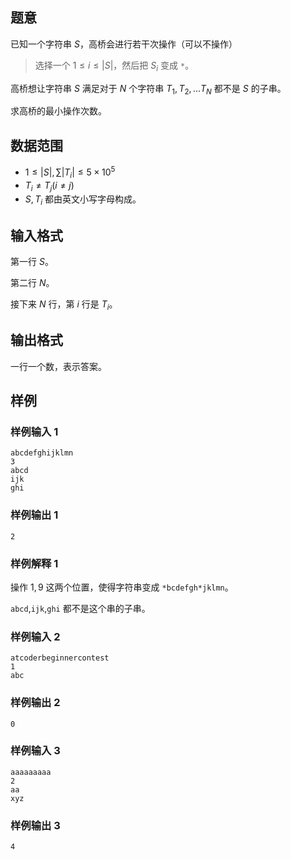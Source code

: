 ## 题意

已知一个字符串 $S$，高桥会进行若干次操作（可以不操作）

> 选择一个 $1\le i\le |S|$，然后把 $S_i$ 变成 `*`。

高桥想让字符串 $S$ 满足对于 $N$ 个字符串 $T_1,T_2,...T_N$ 都不是 $S$ 的子串。

求高桥的最小操作次数。

## 数据范围

- $1\le |S|,\sum |T_i|\le 5\times 10^5$
- $T_i\ne T_j(i\ne j)$
- $S,T_i$ 都由英文小写字母构成。

## 输入格式

第一行 $S$。

第二行 $N$。

接下来 $N$ 行，第 $i$ 行是 $T_i$。

## 输出格式

一行一个数，表示答案。

## 样例

### 样例输入 1

```
abcdefghijklmn
3
abcd
ijk
ghi
```

### 样例输出 1

```
2
```

### 样例解释 1

操作 $1,9$ 这两个位置，使得字符串变成 `*bcdefgh*jklmn`。

`abcd`,`ijk`,`ghi` 都不是这个串的子串。

### 样例输入 2

```
atcoderbeginnercontest
1
abc
```

### 样例输出 2

```
0
```

### 样例输入 3

```
aaaaaaaaa
2
aa
xyz
```

### 样例输出 3

```
4
```
